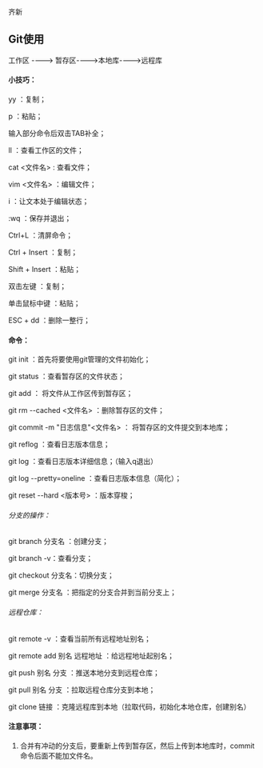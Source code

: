 齐新



## Git使用

工作区 ----> 暂存区---->本地库---->远程库



#### 小技巧：

yy ：复制；

p ：粘贴；

输入部分命令后双击TAB补全；

ll ：查看工作区的文件；

cat  <文件名> : 查看文件；

vim <文件名> ：编辑文件；

i ：让文本处于编辑状态；

:wq ：保存并退出；

Ctrl+L ：清屏命令；

Ctrl + Insert ：复制；

Shift + Insert ：粘贴；

双击左键 ：复制；

单击鼠标中键 ：粘贴；

ESC + dd ：删除一整行；







#### 命令：

git init ：首先将要使用git管理的文件初始化；

git status ：查看暂存区的文件状态；

git add ： 将文件从工作区传到暂存区；

git rm --cached <文件名> ：删除暂存区的文件；

git commit -m "日志信息"<文件名> ： 将暂存区的文件提交到本地库；

git reflog ：查看日志版本信息；

git log ：查看日志版本详细信息；（输入q退出）

git log --pretty=oneline ：查看日志版本信息（简化）；

git reset --hard <版本号> ：版本穿梭；



###### 分支的操作：

git branch 分支名 ：创建分支；

git branch -v：查看分支；

git checkout 分支名：切换分支；

git merge 分支名 ：把指定的分支合并到当前分支上；



###### 远程仓库：

git remote -v ：查看当前所有远程地址别名；

git remote add 别名 远程地址 ：给远程地址起别名；

git push 别名 分支 ：推送本地分支到远程仓库；

git pull 别名 分支 ：拉取远程仓库分支到本地；

git clone 链接 ：克隆远程库到本地（拉取代码，初始化本地仓库，创建别名）







#### 注意事项：

1. 合并有冲动的分支后，要重新上传到暂存区，然后上传到本地库时，commit命令后面不能加文件名。
